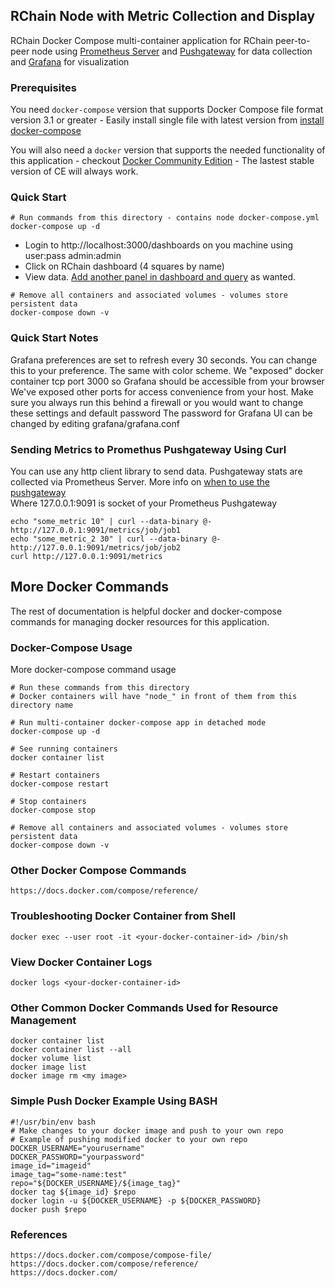## RChain Node with Metric Collection and Display 
RChain Docker Compose multi-container application for RChain peer-to-peer node using [Prometheus Server](https://github.com/prometheus/prometheus) and [Pushgateway](https://github.com/prometheus/pushgateway) for data collection and [Grafana](https://github.com/grafana/grafana) for visualization 

### Prerequisites
You need `docker-compose` version that supports Docker Compose file format version 3.1 or greater - Easily install single file with latest version from [install docker-compose](https://docs.docker.com/compose/install/)

You will also need a `docker` version that supports the needed functionality of this application - checkout [Docker Community Edition](https://www.docker.com/community-edition) - The lastest stable version of CE will always work.


### Quick Start 
```
# Run commands from this directory - contains node docker-compose.yml
docker-compose up -d
```

* Login to http://localhost:3000/dashboards on you machine using user:pass admin:admin
* Click on RChain dashboard (4 squares by name)
* View data. [Add another panel in dashboard and query](http://docs.grafana.org/guides/getting_started/#adding-editing-graphs-and-panels) as wanted.
 
```
# Remove all containers and associated volumes - volumes store persistent data
docker-compose down -v 
```

### Quick Start Notes
Grafana preferences are set to refresh every 30 seconds. You can change this to your preference. The same with color scheme. 
We "exposed" docker container tcp port 3000 so Grafana should be accessible from your browser
We've exposed other ports for access convenience from your host. Make sure you always run this behind a firewall or you would want to change these settings and default password 
The password for Grafana UI can be changed by editing grafana/grafana.conf

### Sending Metrics to Promethus Pushgateway Using Curl 
You can use any http client library to send data. Pushgateway stats are collected via Prometheus Server. More info on [when to use the pushgateway](https://prometheus.io/docs/practices/pushing/)<br>
Where 127.0.0.1:9091 is socket of your Prometheus Pushgateway
```
echo "some_metric 10" | curl --data-binary @- http://127.0.0.1:9091/metrics/job/job1
echo "some_metric_2 30" | curl --data-binary @- http://127.0.0.1:9091/metrics/job/job2
curl http://127.0.0.1:9091/metrics
```

## More Docker Commands
The rest of documentation is helpful docker and docker-compose commands for managing docker resources for this application.

### Docker-Compose Usage
More docker-compose command usage
```
# Run these commands from this directory 
# Docker containers will have "node_" in front of them from this directory name

# Run multi-container docker-compose app in detached mode
docker-compose up -d

# See running containers
docker container list

# Restart containers 
docker-compose restart

# Stop containers 
docker-compose stop 

# Remove all containers and associated volumes - volumes store persistent data
docker-compose down -v 
```

### Other Docker Compose Commands
```
https://docs.docker.com/compose/reference/ 
```

### Troubleshooting Docker Container from Shell
```
docker exec --user root -it <your-docker-container-id> /bin/sh
```

### View Docker Container Logs
```
docker logs <your-docker-container-id>
```

### Other Common Docker Commands Used for Resource Management
```
docker container list
docker container list --all
docker volume list
docker image list
docker image rm <my image>
```

### Simple Push Docker Example Using BASH
```
#!/usr/bin/env bash
# Make changes to your docker image and push to your own repo
# Example of pushing modified docker to your own repo
DOCKER_USERNAME="yourusername"
DOCKER_PASSWORD="yourpassword"
image_id="imageid"
image_tag="some-name:test"
repo="${DOCKER_USERNAME}/${image_tag}"
docker tag ${image_id} $repo
docker login -u ${DOCKER_USERNAME} -p ${DOCKER_PASSWORD}
docker push $repo
```

### References
```
https://docs.docker.com/compose/compose-file/
https://docs.docker.com/compose/reference/ 
https://docs.docker.com/
```
